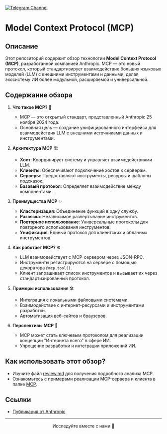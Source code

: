 [![Telegram Channel](https://img.shields.io/badge/Telegram-TheWeeklyBrief-blue)](https://t.me/TheWeeklyBrief)

# Model Context Protocol (MCP) 

## Описание
Этот репозиторий содержит обзор технологии **Model Context Protocol (MCP)**, разработанной компанией Anthropic. MCP — это новый протокол, который стандартизирует взаимодействие больших языковых моделей (LLM) с внешними инструментами и данными, делая экосистему ИИ более модульной, расширяемой и универсальной.

## Содержание обзора
1. **Что такое MCP?** 🤔
   - MCP — это открытый стандарт, представленный Anthropic 25 ноября 2024 года.
   - Основная цель — создание унифицированного интерфейса для взаимодействия LLM с внешними источниками данных и инструментами.

2. **Архитектура MCP** 🏗️
   - **Хост**: Координирует систему и управляет взаимодействиями LLM.
   - **Клиенты**: Обеспечивают подключение хостов к серверам.
   - **Серверы**: Предоставляют инструменты, ресурсы и шаблоны подсказок.
   - **Базовый протокол**: Определяет взаимодействие между компонентами.

3. **Преимущества MCP** ✨
   - **Кластеризация**: Объединение функций в одну службу.
   - **Развязка**: Независимое развертывание инструментов.
   - **Повторное использование**: Универсальные протоколы для повторного использования инструментов.
   - **Унификация**: Единый протокол для клиентских и облачных инструментов.

4. **Как работает MCP?** ⚙️
   - LLM взаимодействует с MCP-сервером через JSON-RPC.
   - Инструменты регистрируются на сервере с помощью декоратора `@mcp.tool()`.
   - Клиент запрашивает список инструментов и вызывает их через стандартизированный протокол.

5. **Примеры использования** 🛠️
   - Интеграция с локальными файловыми системами.
   - Взаимодействие с интернет-ресурсами и инструментами разработки.
   - Автоматизация веб-сайтов и браузеров.

6. **Перспективы MCP** 🚀
   - MCP может стать ключевым протоколом для реализации концепции "Интернета всего" в сфере ИИ.
   - Упрощение разработки и интеграции приложений ИИ.

## Как использовать этот обзор?
- Изучите файл [review.md](review.md) для получения подробного анализа MCP.
- Ознакомьтесь с примерами реализации MCP-сервера и клиента в папке [MCP](MCP).

## Ссылки
- [Публикация от Anthropic](https://www.anthropic.com/news/model-context-protocol)

---

<p align="center">Исследуйте вместе с нами 🚀</p>
